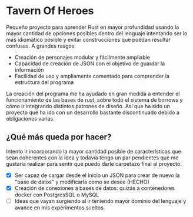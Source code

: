 ﻿# Tavern Of Heroes

Pequeño proyecto para aprender Rust en mayor profundidad usando la mayor cantidad de opciones posibles dentro del lenguaje intentando ser lo más idiomático posible y evitar construcciones que puedan resultar confusas.
A grandes rasgos:

- Creación de personajes modular y fácilmente ampliable
- Capacidad de creación de JSON con el objetivo de guardar la información
- Facilidad de uso y ampliamente comentado para comprender la estructura del programa

La creación del programa me ha ayudado en gran medida a entender el funcionamiento de las bases de rust, sobre todo el sistema de borrows y cómo ir integrando distintos patrones de diseño. Así que ha sido un proyecto que ha ido con un desarrollo bastante discontinuado debido a obligaciones varias.

## ¿Qué más queda por hacer?

Intento ir incorporando la mayor cantidad posible de características que sean coherentes con la idea y todavía tengo un par pendientes que me gustaría realizar para sentir que puedo darle carpetazo final al proyecto:

- [X] Ser capaz de cargar desde el inicio un JSON para crear de nuevo la "base de datos" y modificarla como se desee (HECHO)
- [X] Creación de conexiones a bases de datos: quizás a contenedores docker con PostgresSQL o MySQL
- [ ] Ideas que vayan surgiendo al ir teniendo mayor dominio del lenguaje y avance en mis experimentos sueltos.
